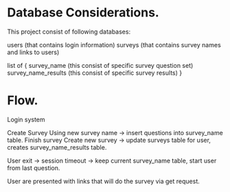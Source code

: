 # Database Considerations.

This project consist of following databases:

users (that contains login information)
surveys (that contains survey names and links to users)

list of {
  survey_name (this consist of specific survey question set)
  survey_name_results (this consist of specific survey results)
}

# Flow.

Login system

Create Survey
Using new survey name -> insert questions into survey_name table.
Finish survey
Create new survey -> update surveys table for user, creates survey_name_results table.

User exit -> session timeout -> keep current survey_name table, start user from last question.

User are presented with links that will do the survey via get request. 
